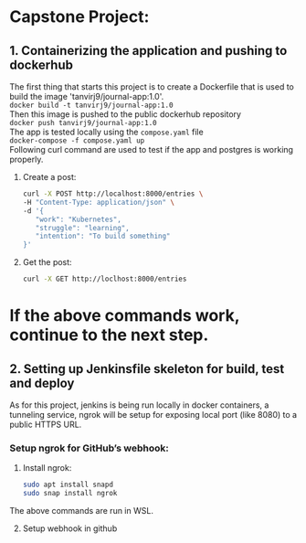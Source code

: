 # Capstone Project:

## 1. Containerizing the application and pushing to dockerhub
The first thing that starts this project is to create a Dockerfile that is used to build the image 'tanvirj9/journal-app:1.0'. <br>
`docker build -t tanvirj9/journal-app:1.0` <br>
Then this image is pushed to the public dockerhub repository <br>
`docker push tanvirj9/journal-app:1.0` <br>
The app is tested locally using the `compose.yaml` file <br>
`docker-compose -f compose.yaml up` <br>
Following curl command are used to test if the app and postgres is working properly.
1. Create a post:  
   ```bash
   curl -X POST http://localhost:8000/entries \
   -H "Content-Type: application/json" \
   -d '{
      "work": "Kubernetes", 
      "struggle": "learning",
      "intention": "To build something" 
   }'

2. Get the post:
    ```bash
    curl -X GET http://loclhost:8000/entries

# If the above commands work, continue to the next step. 
   
## 2. Setting up Jenkinsfile skeleton for build, test and deploy
As for this project, jenkins is being run locally in docker containers, a tunneling service, ngrok will be setup for exposing local port (like 8080) to a public HTTPS URL.

### Setup ngrok for GitHub’s webhook:
1. Install ngrok:
   ```bash
   sudo apt install snapd
   sudo snap install ngrok

The above commands are run in WSL.

2. Setup webhook in github